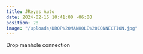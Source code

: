 ```yaml
---
title: JReyes Auto
date: 2024-02-15 10:41:00 -06:00
position: 28
image: "/uploads/DROP%20MANHOLE%20CONNECTION.jpg"
---
```


Drop manhole connection